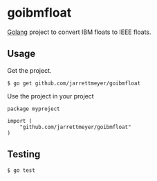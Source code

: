 # goibmfloat

[Golang](https://golang.org/) project to convert IBM floats to IEEE floats.

## Usage

Get the project.

```
$ go get github.com/jarrettmeyer/goibmfloat
```

Use the project in your project

```
package myproject

import (
    "github.com/jarrettmeyer/goibmfloat"
)
```

## Testing

```
$ go test
```
